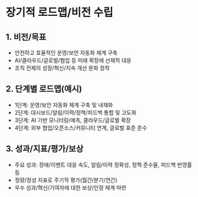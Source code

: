 # 장기적 로드맵/비전 수립

## 1. 비전/목표
- 안전하고 효율적인 운영/보안 자동화 체계 구축
- AI/클라우드/글로벌/협업 등 미래 확장에 선제적 대응
- 조직 전체의 성장/혁신/지속 개선 문화 정착

## 2. 단계별 로드맵(예시)
- 1단계: 운영/보안 자동화 체계 구축 및 내재화
- 2단계: 대시보드/알림/이력/정책/피드백 통합 및 고도화
- 3단계: AI 기반 모니터링/예측, 클라우드/글로벌 확장
- 4단계: 외부 협업/오픈소스/커뮤니티 연계, 글로벌 표준 준수

## 3. 성과/지표/평가/보상
- 주요 성과: 장애/이벤트 대응 속도, 알림/이력 정확성, 정책 준수율, 피드백 반영률 등
- 정량/정성 지표로 주기적 평가(월간/분기/연간)
- 우수 성과/혁신/기여자에 대한 보상/인정 체계 마련 